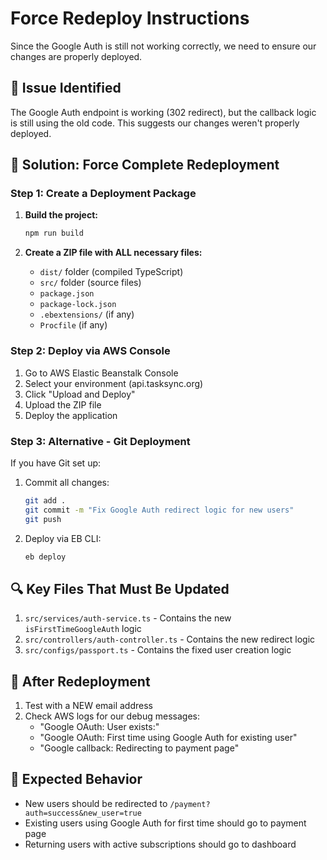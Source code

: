 # Force Redeploy Instructions

Since the Google Auth is still not working correctly, we need to ensure our changes are properly deployed.

## 🚨 **Issue Identified**
The Google Auth endpoint is working (302 redirect), but the callback logic is still using the old code. This suggests our changes weren't properly deployed.

## 🔧 **Solution: Force Complete Redeployment**

### **Step 1: Create a Deployment Package**
1. **Build the project:**
   ```bash
   npm run build
   ```

2. **Create a ZIP file with ALL necessary files:**
   - `dist/` folder (compiled TypeScript)
   - `src/` folder (source files)
   - `package.json`
   - `package-lock.json`
   - `.ebextensions/` (if any)
   - `Procfile` (if any)

### **Step 2: Deploy via AWS Console**
1. Go to AWS Elastic Beanstalk Console
2. Select your environment (api.tasksync.org)
3. Click "Upload and Deploy"
4. Upload the ZIP file
5. Deploy the application

### **Step 3: Alternative - Git Deployment**
If you have Git set up:
1. Commit all changes:
   ```bash
   git add .
   git commit -m "Fix Google Auth redirect logic for new users"
   git push
   ```

2. Deploy via EB CLI:
   ```bash
   eb deploy
   ```

## 🔍 **Key Files That Must Be Updated**
1. `src/services/auth-service.ts` - Contains the new `isFirstTimeGoogleAuth` logic
2. `src/controllers/auth-controller.ts` - Contains the new redirect logic
3. `src/configs/passport.ts` - Contains the fixed user creation logic

## 🧪 **After Redeployment**
1. Test with a NEW email address
2. Check AWS logs for our debug messages:
   - "Google OAuth: User exists:"
   - "Google OAuth: First time using Google Auth for existing user"
   - "Google callback: Redirecting to payment page"

## 📝 **Expected Behavior**
- New users should be redirected to `/payment?auth=success&new_user=true`
- Existing users using Google Auth for first time should go to payment page
- Returning users with active subscriptions should go to dashboard
